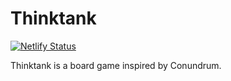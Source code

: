 # Thinktank

[![Netlify Status](https://api.netlify.com/api/v1/badges/3cc311f0-f960-46c4-aa0a-db4ef0fef441/deploy-status)](https://app.netlify.com/sites/averycrespi-thinktank/deploys)

Thinktank is a board game inspired by Conundrum.
